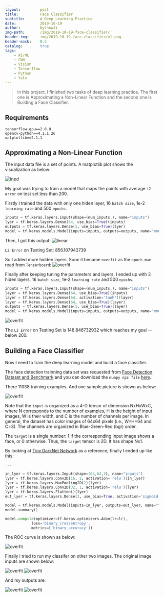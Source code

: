 ```yaml
---
layout:         post
title:          Face Classifier
subtitle:       A Deep Learning Practice
date:           2019-10-19
author:         bythew3i
img-path:       /img/2019-10-19-face-classifier/
header-img:     img/2019-10-19-face-classifier/o1.png
header-mask:    0.5
catalog:        true
tags:
    - AI/ML
    - CNN
    - Vision
    - Tensorflow
    - Python
    - Yale
---
```


> In this project, I finished two tasks of deep learning practice. The first one is Approximating a Non-Linear Function and the second one is Building a Face Classifier.

## Requirements
```
tensorflow-gpu==2.0.0
opencv-python==4.1.1.26
matplotlib==2.1.1
```

## Approximating a Non-Linear Function

The input data file is a set of points. A matplotlib plot shows the visualization as below:

![inpd]({{page.img-path}}inputd.png)


My goal was trying to train a model that maps the points with average `L2 error` on test set less than 200.

Firstly I trained the data with only one hiden layer, 16 `batch size`, 1e-2 `learning rate` and 500 `epochs`. 

```python
inputs = tf.keras.layers.Input(shape=(num_inputs,), name="inputs")
lyer = tf.keras.layers.Dense(64, use_bias=True)(inputs)
outputs = tf.keras.layers.Dense(1, use_bias=True)(lyer)
model = tf.keras.models.Model(inputs=inputs, outputs=outputs, name="monkey_model")
```

Then, I got this output:
![linear]({{page.img-path}}l.png)

`L2 Error` on Testing Set: 856.107943739

So I added more hidden layers. Soon it became `overfit` as the `epoch_mae` read from `Tensorboard`:
![overfit]({{page.img-path}}II-10.png)

Finally after keeping tuning the parameters and layers, I ended up with 3 hiden layers, 16 `batch size`, 1e-2 `learning rate` and 500 `epochs`.

```python
inputs = tf.keras.layers.Input(shape=(num_inputs,), name="inputs")
layer = tf.keras.layers.Dense(64, use_bias=True)(inputs)
layer = tf.keras.layers.Dense(64, activation='tanh')(layer)
layer = tf.keras.layers.Dense(64, use_bias=True)(layer)
outputs = tf.keras.layers.Dense(1, use_bias=True)(layer)
model = tf.keras.models.Model(inputs=inputs, outputs=outputs, name="monkey_model")
```
![overfit]({{page.img-path}}II-9.png)

The `L2 Error` on Testing Set is 148.846732932 which reaches my goal -- below 200.


## Building a Face Classifier
Now I need to train the deep learning model and build a face classifier. 

The face detection trainning data set was requested from [Face Detection Dataset and Benchmark](http://vis-www.cs.umass.edu/fddb/) and you can download the `numpy npz file` [here](https://drive.google.com/file/d/1JIIalRu5WZQ01p-S6mBxzHV8ZMqAJcdH/view).


There 11038 training examples. And one sample picture is shown as below:

![overfit]({{page.img-path}}sample.png)

Note that the `input` is organized as a 4-D tensor of dimension NxHxWxC, where N corresponds to the number of examples, H is the height of input images, W is their width, and C is the number of channels per image. In general, the dataset has color images of 64x64 pixels (i.e., W=H=64 and C=3). The channels are organized in Blue-Green-Red (bgr) order.

The `target` is a single number: 1 if the corresponding input image shows a face, or 0 otherwise. Thus, the `target` tensor is 2D. It has shape Nx1.

By looking at [Tiny DarkNet Network](https://pjreddie.com/darknet/tiny-darknet/) as a reference, finally I ended up like this:

```python
...

in_lyer = tf.keras.layers.Input(shape=(64,64,3), name="inputs")
lyer = tf.keras.layers.Conv2D(16, 1, activation='relu')(in_lyer)
lyer = tf.keras.layers.MaxPooling2D(2)(lyer)
lyer = tf.keras.layers.Conv2D(32, 1, activation='relu')(lyer)
lyer = tf.keras.layers.Flatten()(lyer)
out_lyer = tf.keras.layers.Dense(1, use_bias=True, activation='sigmoid')(lyer)

model = tf.keras.models.Model(inputs=in_lyer, outputs=out_lyer, name="face_model")
model.summary()

model.compile(optimizer=tf.keras.optimizers.Adam(lr=lr),
            loss='binary_crossentropy',
            metrics=['binary_accuracy'])
```

The ROC curve is shown as below:

![overfit]({{page.img-path}}III-2.png)

Finally I tried to run my classifer on other two images. The original image inputs are shown below:

![overfit]({{page.img-path}}i1.jpg)
![overfit]({{page.img-path}}i2.jpg)

And my outputs are:

![overfit]({{page.img-path}}o1.png)
![overfit]({{page.img-path}}o2.png)